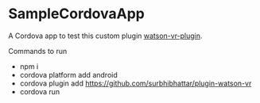 # SampleCordovaApp

A Cordova app to test this custom plugin [watson-vr-plugin](https://github.com/surbhibhattar/plugin-watson-vr).

Commands to run
   + npm i
   + cordova platform add android
   + cordova plugin add https://github.com/surbhibhattar/plugin-watson-vr
   + cordova run
